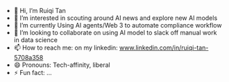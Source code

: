 - 👋 Hi, I’m Ruiqi Tan
- 👀 I’m interested in scouting around AI news and explore new AI models
- 🌱 I’m currently Using AI agents/Web 3 to automate compliance workflow
- 💞️ I’m looking to collaborate on using AI model to slack off manual work in data science
- 📫 How to reach me: on my linkedin: www.linkedin.com/in/ruiqi-tan-5708a358
- 😄 Pronouns: Tech-affinity, liberal
- ⚡ Fun fact: ...

<!---
yagebin79386/yagebin79386 is a ✨ special ✨ repository because its `README.md` (this file) appears on your GitHub profile.
You can click the Preview link to take a look at your changes.
--->
